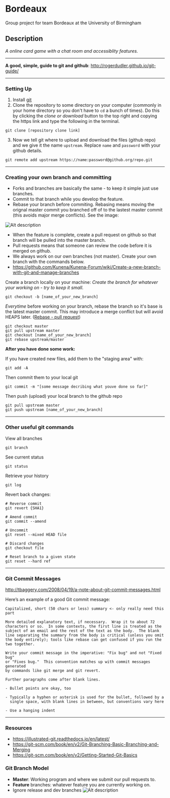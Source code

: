 # Bordeaux
Group project for team Bordeaux at the University of Birmingham

## Description
*A online card game with a chat room and accessiblity features.*

---
**A good, simple, guide to git and github**:
http://rogerdudler.github.io/git-guide/

---
### Setting Up
1. Install [git](https://git-scm.com/book/en/v2/Getting-Started-Installing-Git]) 
2. Clone the repository to some directory on your computer (commonly in your home directory so you don't have to `cd` a bunch of times). Do this by clicking the *clone or download* button to the top right and copying the https link and type the following in the terminal. 
```
git clone [repository clone link]
```

3. Now we tell git where to upload and download the files (github repo) and we give it the name `upstream`. Replace `name` and `password` with your github details.
```
git remote add upstream https://name:password@github.org/repo.git
```


---
### Creating your own branch and committing
- Forks and branches are basically the same - to keep it simple just use branches.
- Commit to that branch while you develop the feature.
- Rebase your branch before commiting. Rebasing means moving the orignal master commit you branched off of to the lastest master commit (this avoids major merge conflicts). See the image:

![Alt description](https://cms-assets.tutsplus.com/uploads/users/585/posts/23191/image/rebase.png)
- When the feature is complete, create a pull request on github so that branch will be pulled into the master branch.
- Pull requests means that someone can review the code before it is merged on github.
- We always work on our own branches (not master). Create your own branch with the  commands below. 
- https://github.com/Kunena/Kunena-Forum/wiki/Create-a-new-branch-with-git-and-manage-branches



Create a branch locally on your machine:
*Create the branch for whatever your working on - try to keep it small.*
```
git checkout -b [name_of_your_new_branch]
```

*Everytime* before working on your branch, rebase the branch so it's base is the latest master commit. This may introduce a merge conflict but will avoid HEAPS later. ([Rebase - pull request](https://github.com/edx/edx-platform/wiki/How-to-Rebase-a-Pull-Request))

```
git checkout master
git pull upstream master
git checkout [name_of_your_new_branch]
git rebase upstream/master
```

**After you have done some work:**

If you have created new files, add them to the "staging area" with:
```
git add -A
```

Then commit them to your local git
```
git commit -m "[some message decribing what youve done so far]"
```


Then push (upload) your local branch to the github repo
```
git pull upstream master
git push upstream [name_of_your_new_branch]
```

---
### Other useful git commands
View all branches
```
git branch
```

See current status
```
git status
```

Retrieve your history
```
git log
```

Revert back changes:

```
# Reverse commit
git revert {SHA1}

# Amend commit
git commit --amend

# Uncommit
git reset --mixed HEAD file

# Discard changes
git checkout file

# Reset branch to a given state
git reset --hard ref
```

---
### Git Commit Messages
http://tbaggery.com/2008/04/19/a-note-about-git-commit-messages.html

Here’s an example of a good Git commit message:

```
Capitalized, short (50 chars or less) summary <- only really need this part

More detailed explanatory text, if necessary.  Wrap it to about 72
characters or so.  In some contexts, the first line is treated as the
subject of an email and the rest of the text as the body.  The blank
line separating the summary from the body is critical (unless you omit
the body entirely); tools like rebase can get confused if you run the
two together.

Write your commit message in the imperative: "Fix bug" and not "Fixed bug"
or "Fixes bug."  This convention matches up with commit messages generated
by commands like git merge and git revert.

Further paragraphs come after blank lines.

- Bullet points are okay, too

- Typically a hyphen or asterisk is used for the bullet, followed by a
  single space, with blank lines in between, but conventions vary here

- Use a hanging indent
```

---

### Resources
- https://illustrated-git.readthedocs.io/en/latest/
- https://git-scm.com/book/en/v2/Git-Branching-Basic-Branching-and-Merging
- https://git-scm.com/book/en/v2/Getting-Started-Git-Basics

### Git Branch Model
- **Master**: Working program and where we submit our pull requests to.
- **Feature** branches: whatever feature you are currently working on.
- Ignore release and dev branches
![Alt description](http://nvie.com/img/git-model@2x.png)






